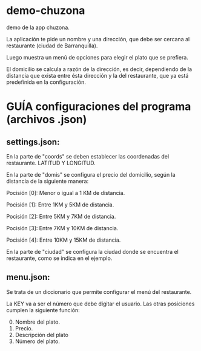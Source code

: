 # demo-chuzona
demo de la app chuzona.


La aplicación te pide un nombre y una dirección, que debe ser cercana al restaurante (ciudad de Barranquilla).

Luego muestra un menú de opciones para elegir el plato que se prefiera.

El domicilio se calcula a razón de la dirección, es decir, dependiendo de la distancia que exista entre ésta dirección y la del restaurante,
que ya está predefinida en la configuración.




# GUÍA configuraciones del programa (archivos .json)


## settings.json: 

En la parte de "coords" se deben establecer las coordenadas del restaurante. LATITUD Y LONGITUD.


En la parte de "domis" se configura el precio del domicilio, según la distancia de la siguiente manera:

Pocisión [0]: Menor o igual a 1 KM de distancia.

Pocisión [1]: Entre 1KM y 5KM de distancia.

Pocisión [2]: Entre 5KM y 7KM de distancia.

Pocisión [3]: Entre 7KM y 10KM de distancia.

Pocisión [4]: Entre 10KM y 15KM de distancia.

En la parte de "ciudad" se configura la ciudad donde se encuentra el restaurante, como se indica en el ejemplo.


## menu.json: 

Se trata de un diccionario que permite configurar el menú del restaurante.

La KEY va a ser el número que debe digitar el usuario. Las otras posiciones cumplen la siguiente función:

0. Nombre del plato.
1. Precio.
3. Descripción del plato
4. Número del plato.


